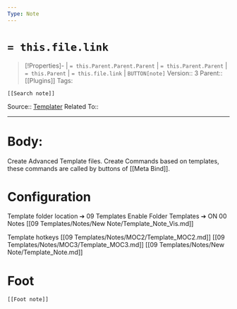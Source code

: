 ```yaml
---
Type: Note
---
```

# `= this.file.link`
>[!Properties]- |  `= this.Parent.Parent.Parent` | `= this.Parent.Parent` | `= this.Parent` | `= this.file.link` | `BUTTON[note]` 
>Version:: 3
>Parent:: [[Plugins]]
>Tags:
```meta-bind-embed
[[Search note]]
```
Source:: [Templater](obsidian://show-plugin?id=templater-obsidian)
Related To::
***
# Body:
Create Advanced Template files.
Create Commands based on templates, these commands are called by buttons of [[Meta Bind]].

# Configuration
Template folder location ➔ 09 Templates
Enable Folder Templates ➔ ON
    00 Notes
    [[09 Templates/Notes/New Note/Template_Note_Vis.md]]

Template hotkeys
     [[09 Templates/Notes/MOC2/Template_MOC2.md]]
     [[09 Templates/Notes/MOC3/Template_MOC3.md]]
     [[09 Templates/Notes/New Note/Template_Note.md]]
     
# Foot
```meta-bind-embed
[[Foot note]]
``` 